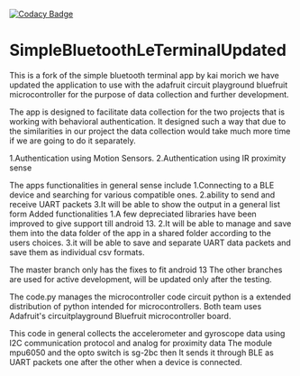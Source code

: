 [![Codacy Badge](https://api.codacy.com/project/badge/Grade/3f9ba45b5c5449179150010659311f57)](https://www.codacy.com/manual/kai-morich/SimpleBluetoothLeTerminal?utm_source=github.com&amp;utm_medium=referral&amp;utm_content=kai-morich/SimpleBluetoothLeTerminal&amp;utm_campaign=Badge_Grade)

# SimpleBluetoothLeTerminalUpdated

This is a fork of the simple bluetooth terminal app by kai morich we have updated the application to use with the adafruit circuit playground bluefruit microcontroller for the purpose of data collection and further development.  

The app is designed to facilitate data collection for the two projects that is working with behavioral authentication. It designed such a way that due to the similarities in our project the data collection would take much more time if we are going to do it separately.

 1.Authentication using Motion Sensors.
 2.Authentication using IR proximity sense

The apps functionalities in general sense include
 1.Connecting to a BLE device and searching for various compatible ones.
 2.ability to send and receive UART packets
 3.It will be able to show the output in a general list form
Added functionalities
 1.A few depreciated libraries have been improved to give support till android 13.
 2.It will be able to manage and save them into the data folder of the app in a shared folder according to the users choices.
 3.it will be able to save and separate UART data packets and save them as individual csv formats.

The master branch only has the fixes to fit android 13 The other branches are used for active development, will be updated only after the testing.

The code.py  manages the microcontroller code 
 circuit python is a extended distribution of python intended for microcontrollers.
 Both team uses Adafruit's circuitplayground Bluefruit microcontroller board. 
 
 This code in general collects the accelerometer and gyroscope data using I2C communication protocol and analog for proximity data
 The module mpu6050 and the opto switch is sg-2bc 
 then It sends it through BLE as UART packets one after the other when a device is connected.

